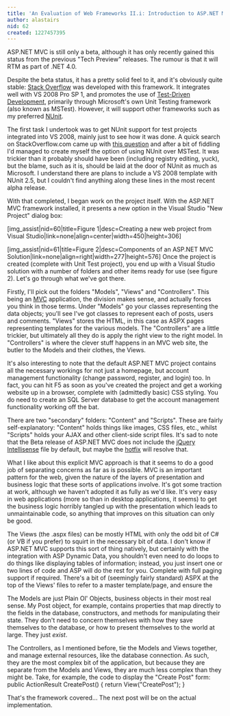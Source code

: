 ```yaml
---
title: 'An Evaluation of Web Frameworks II.i: Introduction to ASP.NET MVC'
author: alastairs
nid: 62
created: 1227457395
---
```

ASP.NET MVC is still only a beta, although it has only recently gained this status from the previous "Tech Preview" releases.  The rumour is that it will RTM as part of .NET 4.0.

Despite the beta status, it has a pretty solid feel to it, and it's obviously quite stable: <a href="http://www.stackoverflow.com">Stack Overflow</a> was developed with this framework.  It integrates well with VS 2008 Pro SP 1, and promotes the use of <a href="http://www.alastairsmith.me.uk/coding/2008/09/13/test-driven-development.html">Test-Driven Development</a>, primarily through Microsoft's own Unit Testing framework (also known as MSTest).  However, it will support other frameworks such as my preferred <a href="http://www.nunit.org/">NUnit</a>.
<!--break-->
The first task I undertook was to get NUnit support for test projects integrated into VS 2008, mainly just to see how it was done.  A quick search on StackOverflow.com came up with <a href="http://stackoverflow.com/questions/21137/aspnet-mvc-and-nunit">this question</a> and after a bit of fiddling I'd managed to create myself the option of using NUnit over MSTest.  It was trickier than it probably should have been (including registry editing, yuck), but the blame, such as it is, should be laid at the door of NUnit as much as Microsoft.  I understand there are plans to include a VS 2008 template with NUnit 2.5, but I couldn't find anything along these lines in the most recent alpha release.  

With that completed, I began work on the project itself.  With the ASP.NET MVC framework installed, it presents a new option in the Visual Studio "New Project" dialog box:

[img_assist|nid=60|title=Figure 1|desc=Creating a new web project from Visual Studio|link=none|align=center|width=450|height=306]

[img_assist|nid=61|title=Figure 2|desc=Components of an ASP.NET MVC Solution|link=none|align=right|width=277|height=576]  Once the project is created (complete with Unit Test project), you end up with a Visual Studio solution with a number of folders and other items ready for use (see figure 2).  Let's go through what we've got there.

Firstly, I'll pick out the folders "Models", "Views" and "Controllers".  This being an <a href="http://www.codinghorror.com/blog/archives/001112.html">MVC</a> application, the division makes sense, and actually forces you think in those terms.  Under "Models" go your classes representing the data objects; you'll see I've got classes to represent each of posts, users and comments.  "Views" stores the HTML, in this case as ASPX pages representing templates for the various models.  The "Controllers" are a little trickier, but ultimately all they do is apply the right view to the right model.  In "Controllers" is where the clever stuff happens in an MVC web site, the butler to the Models and their clothes, the Views.  

It's also interesting to note that the default ASP.NET MVC project contains all the necessary workings for not just a homepage, but account management functionality (change password, register, and login) too.  In fact, you can hit F5 as soon as you've created the project and get a working website up in a browser, complete with (admittedly basic) CSS styling.  You do need to create an SQL Server database to get the account management functionality working off the bat.  

There are two "secondary" folders: "Content" and "Scripts".  These are fairly self-explanatory: "Content" holds things like images, CSS files, etc., whilst "Scripts" holds your AJAX and other client-side script files.  It's sad to note that the Beta release of ASP.NET MVC does not include the <a href="http://weblogs.asp.net/scottgu/archive/2008/11/21/jquery-intellisense-in-vs-2008.aspx">jQuery Intellisense</a> file by default, but maybe the <a href="http://weblogs.asp.net/scottgu/archive/2008/02/08/vs-2008-web-development-hot-fix-roll-up-available.aspx">hotfix</a> will resolve that.

What I like about this explicit MVC approach is that it seems to do a good job of separating concerns as far as is possible.  MVC is an important pattern for the web, given the nature of the layers of presentation and business logic that these sorts of applications involve.  It's got some traction at work, although we haven't adopted it as fully as we'd like.  It's very easy in web applications (more so than in desktop applications, it seems) to get the business logic horribly tangled up with the presentation which leads to unmaintainable code, so anything that improves on this situation can only be good.  

The Views (the .aspx files) can be mostly HTML with only the odd bit of C# (or VB if you prefer) to squirt in the necessary bit of data.  I don't know if ASP.NET MVC supports this sort of thing natively, but certainly with the integration with ASP Dynamic Data, you shouldn't even need to do loops to do things like displaying tables of information; instead, you just insert one or two lines of code and ASP will do the rest for you.  Complete with full paging support if required.  There's a bit of (seemingly fairly standard) ASPX at the top of the Views' files to refer to a master template/page, and ensure the 

The Models are just Plain Ol' Objects, business objects in their most real sense.  My Post object, for example, contains properties that map directly to the fields in the database, constructors, and methods for manipulating their state.  They don't need to concern themselves with how they save themselves to the database, or how to present themselves to the world at large.  They just <em>exist</em>.  

The Controllers, as I mentioned before, tie the Models and Views together, and manage external resources, like the database connection.  As such, they are the most complex bit of the application, but because they are separate from the Models and Views, they are much less complex than they might be.  Take, for example, the code to display the "Create Post" form:
<blockcode language="csharp">
public ActionResult CreatePost()
{
    return View("CreatePost");
}
</blockcode>

That's the framework covered... The next post will be on the actual implementation.
